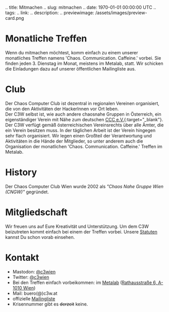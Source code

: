 .. title: Mitmachen
.. slug: mitmachen
.. date: 1970-01-01 00:00:00 UTC
.. tags:
.. link:
.. description:
.. previewimage: /assets/images/preview-card.png

# Monatliche Treffen
Wenn du mitmachen möchtest, komm einfach zu einem unserer monatliches Treffen namens 'Chaos. Communication. Caffeine.' vorbei.
Sie finden jeden 3. Dienstag im Monat, meistens im Metalab, statt.
Wir schicken die Einladungen dazu auf unserer öffentlichen Mailingliste aus.


# Club
Der Chaos Computer Club ist dezentral in regionalen Vereinen organisiert, die 
von den Aktivitäten der HackerInnen vor Ort leben.<br/>
Der C3W selbst ist, wie auch andere chaosnahe Gruppen in Österreich, 
ein eigenständiger Verein mit Nähe zum deutschen [CCC e.V.](https://ccc.de){:target="_blank"}.
Der C3W verfügt gemäß österreichischen Vereinsrechts über alle Ämter, 
die ein Verein besitzen muss. In der täglichen Arbeit ist der Verein hingegen 
sehr flach organisiert. Wir legen einen Großteil der Verantwortung und 
Aktivitäten in die Hände der Mitglieder, so unter anderem auch die 
Organisation der monatlichen 'Chaos. Communication. Caffeine.' Treffen im Metalab.


# History
Der Chaos Computer Club Wien wurde 2002 als *"Chaos Nahe Gruppe Wien (CNGW)"* gegründet.


# Mitgliedschaft
Wir freuen uns auf Eure Kreativität und Unterstützung. Um dem C3W beizutreten<!--, 
füllt bitte das [Formular]() aus und lasst es uns zukommen - oder, besser, -->
kommt einfach bei einem der Treffen vorbei. Unsere [Statuten](/statuten/) kannst Du schon vorab einsehen.


# Kontakt
* Mastodon: [@c3wien](https://chaos.social/@c3wien) <br/>
* Twitter: [@c3wien](https://twitter.com/c3wien) <br/>
* Bei den Treffen einfach vorbeikommen: im [Metalab](https://metalab.at) 
([Rathausstraße 6, A-1010 Wien](https://www.openstreetmap.org/way/345700386)) <br/>
* Mail: buero(@)c3w.at <br/>
* offizielle [Mailingliste](https://lists.c3w.at/postorius/lists/public.lists.c3w.at/) <br/>
* Krisennummer gibt es <strike>derzeit</strike> keine.
